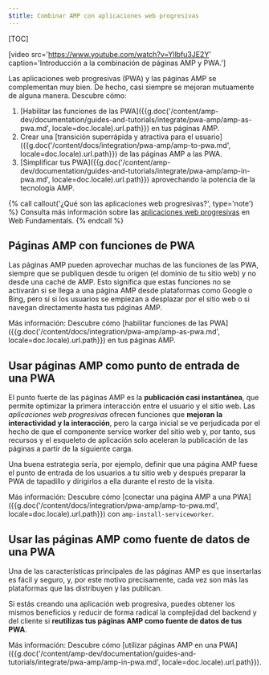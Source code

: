 ```yaml
---
$title: Combinar AMP con aplicaciones web progresivas
---
```

[TOC]

[video src='https://www.youtube.com/watch?v=Yllbfu3JE2Y' caption='Introducción a la combinación de páginas AMP y PWA.']

Las aplicaciones web progresivas (PWA) y las páginas AMP se complementan muy bien. De hecho, casi siempre se mejoran mutuamente de alguna manera. Descubre cómo:

1. [Habilitar las funciones de las PWA]({{g.doc('/content/amp-dev/documentation/guides-and-tutorials/integrate/pwa-amp/amp-as-pwa.md', locale=doc.locale).url.path}}) en tus páginas AMP.
2. Crear una [transición superrápida y atractiva para el usuario]({{g.doc('/content/docs/integration/pwa-amp/amp-to-pwa.md', locale=doc.locale).url.path}}) de las páginas AMP a las PWA.
3. [Simplificar tus PWA]({{g.doc('/content/amp-dev/documentation/guides-and-tutorials/integrate/pwa-amp/amp-in-pwa.md', locale=doc.locale).url.path}}) aprovechando la potencia de la tecnología AMP.

{% call callout('¿Qué son las aplicaciones web progresivas?', type='note') %}
Consulta más información sobre las [aplicaciones web progresivas](https://developers.google.com/web/progressive-web-apps/) en Web Fundamentals.
{% endcall %}

## Páginas AMP con funciones de PWA

Las páginas AMP pueden aprovechar muchas de las funciones de las PWA, siempre que se publiquen desde tu origen (el dominio de tu sitio web) y no desde una caché de AMP. Esto significa que estas funciones no se activarán si se llega a una página AMP desde plataformas como Google o Bing, pero sí si los usuarios se empiezan a desplazar por el sitio web o si navegan directamente hasta tus páginas AMP.

Más información: Descubre cómo [habilitar funciones de las PWA]({{g.doc('/content/docs/integration/pwa-amp/amp-as-pwa.md', locale=doc.locale).url.path}}) en tus páginas AMP.

## Usar páginas AMP como punto de entrada de una PWA

El punto fuerte de las páginas AMP es la **publicación casi instantánea**, que permite optimizar la primera interacción entre el usuario y el sitio web. Las *aplicaciones web progresivas* ofrecen funciones que **mejoran la interactividad y la interacción**, pero la carga inicial se ve perjudicada por el hecho de que el componente service worker del sitio web y, por tanto, sus recursos y el esqueleto de aplicación solo aceleran la publicación de las páginas a partir de la siguiente carga.

Una buena estrategia sería, por ejemplo, definir que una página AMP fuese el punto de entrada de los usuarios a tu sitio web y después preparar la PWA de tapadillo y dirigirlos a ella durante el resto de la visita.

Más información: Descubre cómo [conectar una página AMP a una PWA]({{g.doc('/content/docs/integration/pwa-amp/amp-to-pwa.md', locale=doc.locale).url.path}}) con `amp-install-serviceworker`.

## Usar las páginas AMP como fuente de datos de una PWA

Una de las características principales de las páginas AMP es que insertarlas es fácil y seguro, y, por este motivo precisamente, cada vez son más las plataformas que las distribuyen y las publican.

Si estás creando una aplicación web progresiva, puedes obtener los mismos beneficios y reducir de forma radical la complejidad del backend y del cliente si **reutilizas tus páginas AMP como fuente de datos de tus PWA**.

Más información: Descubre cómo [utilizar páginas AMP en una PWA]({{g.doc('/content/amp-dev/documentation/guides-and-tutorials/integrate/pwa-amp/amp-in-pwa.md', locale=doc.locale).url.path}}).
